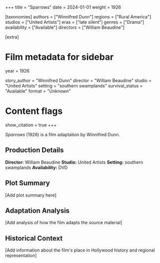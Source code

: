 +++
title = "Sparrows"
date = 2024-01-01
weight = 1926

[taxonomies]
authors = ["Winnifred Dunn"]
regions = ["Rural America"]
studios = ["United Artists"]
eras = ["late silent"]
genres = ["Drama"]
availability = ["Available"]
directors = ["William Beaudine"]

[extra]
# Film metadata for sidebar
year = 1926


story_author = "Winnifred Dunn"
director = "William Beaudine"
studio = "United Artists"
setting = "southern swamplands"
survival_status = "Available"
format = "Unknown"

# Content flags
show_citation = true
+++

*Sparrows* (1926) is a film adaptation by Winnifred Dunn.

## Production Details

**Director:** William Beaudine
**Studio:** United Artists
**Setting:** southern swamplands
**Availability:** DVD

## Plot Summary

[Add plot summary here]

## Adaptation Analysis

[Add analysis of how the film adapts the source material]

## Historical Context

[Add information about the film's place in Hollywood history and regional representation]